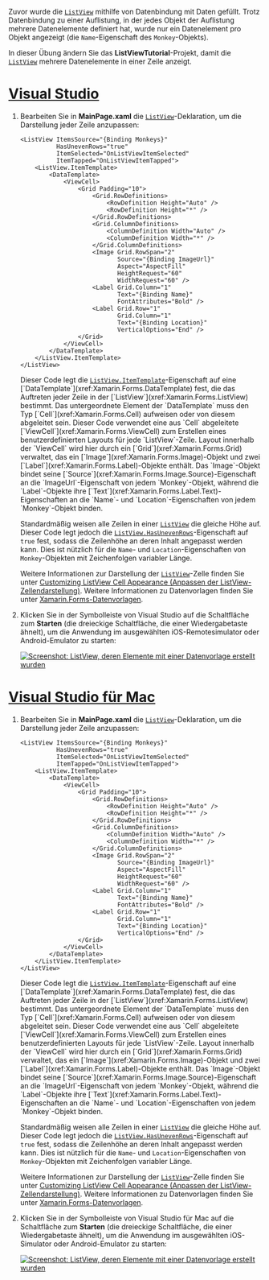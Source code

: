 Zuvor wurde die [`ListView`](xref:Xamarin.Forms.ListView) mithilfe von Datenbindung mit Daten gefüllt. Trotz Datenbindung zu einer Auflistung, in der jedes Objekt der Auflistung mehrere Datenelemente definiert hat, wurde nur ein Datenelement pro Objekt angezeigt (die `Name`-Eigenschaft des `Monkey`-Objekts).

In dieser Übung ändern Sie das **ListViewTutorial**-Projekt, damit die [`ListView`](xref:Xamarin.Forms.ListView) mehrere Datenelemente in einer Zeile anzeigt.

# <a name="visual-studiotabvswin"></a>[Visual Studio](#tab/vswin)

1. Bearbeiten Sie in **MainPage.xaml** die [`ListView`](xref:Xamarin.Forms.Image)-Deklaration, um die Darstellung jeder Zeile anzupassen:

    ```xaml
    <ListView ItemsSource="{Binding Monkeys}"
              HasUnevenRows="true"
              ItemSelected="OnListViewItemSelected"
              ItemTapped="OnListViewItemTapped">
        <ListView.ItemTemplate>
            <DataTemplate>
                <ViewCell>
                    <Grid Padding="10">
                        <Grid.RowDefinitions>
                            <RowDefinition Height="Auto" />
                            <RowDefinition Height="*" />
                        </Grid.RowDefinitions>
                        <Grid.ColumnDefinitions>
                            <ColumnDefinition Width="Auto" />
                            <ColumnDefinition Width="*" />
                        </Grid.ColumnDefinitions>
                        <Image Grid.RowSpan="2"
                               Source="{Binding ImageUrl}"
                               Aspect="AspectFill"
                               HeightRequest="60"
                               WidthRequest="60" />
                        <Label Grid.Column="1"
                               Text="{Binding Name}"
                               FontAttributes="Bold" />
                        <Label Grid.Row="1"
                               Grid.Column="1"
                               Text="{Binding Location}"
                               VerticalOptions="End" />
                    </Grid>
                </ViewCell>
            </DataTemplate>
        </ListView.ItemTemplate>
    </ListView>
    ```

    Dieser Code legt die [`ListView.ItemTemplate`](xref:Xamarin.Forms.ItemsView`1.ItemTemplate)-Eigenschaft auf eine [`DataTemplate`](xref:Xamarin.Forms.DataTemplate) fest, die das Auftreten jeder Zeile in der [`ListView`](xref:Xamarin.Forms.ListView) bestimmt. Das untergeordnete Element der `DataTemplate` muss den Typ [`Cell`](xref:Xamarin.Forms.Cell) aufweisen oder von diesem abgeleitet sein. Dieser Code verwendet eine aus `Cell` abgeleitete [`ViewCell`](xref:Xamarin.Forms.ViewCell) zum Erstellen eines benutzerdefinierten Layouts für jede `ListView`-Zeile. Layout innerhalb der `ViewCell` wird hier durch ein [`Grid`](xref:Xamarin.Forms.Grid) verwaltet, das ein [`Image`](xref:Xamarin.Forms.Image)-Objekt und zwei [`Label`](xref:Xamarin.Forms.Label)-Objekte enthält. Das `Image`-Objekt bindet seine [`Source`](xref:Xamarin.Forms.Image.Source)-Eigenschaft an die `ImageUrl`-Eigenschaft von jedem `Monkey`-Objekt, während die `Label`-Objekte ihre [`Text`](xref:Xamarin.Forms.Label.Text)-Eigenschaften an die `Name`- und `Location`-Eigenschaften von jedem `Monkey`-Objekt binden.

    Standardmäßig weisen alle Zeilen in einer [`ListView`](xref:Xamarin.Forms.ListView) die gleiche Höhe auf. Dieser Code legt jedoch die [`ListView.HasUnevenRows`](xref:Xamarin.Forms.ListView.HasUnevenRows)-Eigenschaft auf `true` fest, sodass die Zeilenhöhe an deren Inhalt angepasst werden kann. Dies ist nützlich für die `Name`- und `Location`-Eigenschaften von `Monkey`-Objekten mit Zeichenfolgen variabler Länge.

    Weitere Informationen zur Darstellung der [`ListView`](xref:Xamarin.Forms.ListView)-Zelle finden Sie unter [Customizing ListView Cell Appearance (Anpassen der ListView-Zellendarstellung)](~/xamarin-forms/user-interface/listview/customizing-cell-appearance.md). Weitere Informationen zu Datenvorlagen finden Sie unter [Xamarin.Forms-Datenvorlagen](~/xamarin-forms/app-fundamentals/templates/data-templates/index.md).

1. Klicken Sie in der Symbolleiste von Visual Studio auf die Schaltfläche zum **Starten** (die dreieckige Schaltfläche, die einer Wiedergabetaste ähnelt), um die Anwendung im ausgewählten iOS-Remotesimulator oder Android-Emulator zu starten:

    [![Screenshot: ListView, deren Elemente mit einer Datenvorlage erstellt wurden](../images/customize-cell-appearance.png "ListView, die Daten mit Vorlagen anzeigt")](../images/customize-cell-appearance-large.png#lightbox "ListView, die Daten mit Vorlagen anzeigt")

# <a name="visual-studio-for-mactabvsmac"></a>[Visual Studio für Mac](#tab/vsmac)

1. Bearbeiten Sie in **MainPage.xaml** die [`ListView`](xref:Xamarin.Forms.Image)-Deklaration, um die Darstellung jeder Zeile anzupassen:

    ```xaml
    <ListView ItemsSource="{Binding Monkeys}"
              HasUnevenRows="true"
              ItemSelected="OnListViewItemSelected"
              ItemTapped="OnListViewItemTapped">
        <ListView.ItemTemplate>
            <DataTemplate>
                <ViewCell>
                    <Grid Padding="10">
                        <Grid.RowDefinitions>
                            <RowDefinition Height="Auto" />
                            <RowDefinition Height="*" />
                        </Grid.RowDefinitions>
                        <Grid.ColumnDefinitions>
                            <ColumnDefinition Width="Auto" />
                            <ColumnDefinition Width="*" />
                        </Grid.ColumnDefinitions>
                        <Image Grid.RowSpan="2"
                               Source="{Binding ImageUrl}"
                               Aspect="AspectFill"
                               HeightRequest="60"
                               WidthRequest="60" />
                        <Label Grid.Column="1"
                               Text="{Binding Name}"
                               FontAttributes="Bold" />
                        <Label Grid.Row="1"
                               Grid.Column="1"
                               Text="{Binding Location}"
                               VerticalOptions="End" />
                    </Grid>
                </ViewCell>
            </DataTemplate>
        </ListView.ItemTemplate>
    </ListView>
    ```

    Dieser Code legt die [`ListView.ItemTemplate`](xref:Xamarin.Forms.ItemsView`1.ItemTemplate)-Eigenschaft auf eine [`DataTemplate`](xref:Xamarin.Forms.DataTemplate) fest, die das Auftreten jeder Zeile in der [`ListView`](xref:Xamarin.Forms.ListView) bestimmt. Das untergeordnete Element der `DataTemplate` muss den Typ [`Cell`](xref:Xamarin.Forms.Cell) aufweisen oder von diesem abgeleitet sein. Dieser Code verwendet eine aus `Cell` abgeleitete [`ViewCell`](xref:Xamarin.Forms.ViewCell) zum Erstellen eines benutzerdefinierten Layouts für jede `ListView`-Zeile. Layout innerhalb der `ViewCell` wird hier durch ein [`Grid`](xref:Xamarin.Forms.Grid) verwaltet, das ein [`Image`](xref:Xamarin.Forms.Image)-Objekt und zwei [`Label`](xref:Xamarin.Forms.Label)-Objekte enthält. Das `Image`-Objekt bindet seine [`Source`](xref:Xamarin.Forms.Image.Source)-Eigenschaft an die `ImageUrl`-Eigenschaft von jedem `Monkey`-Objekt, während die `Label`-Objekte ihre [`Text`](xref:Xamarin.Forms.Label.Text)-Eigenschaften an die `Name`- und `Location`-Eigenschaften von jedem `Monkey`-Objekt binden.

    Standardmäßig weisen alle Zeilen in einer [`ListView`](xref:Xamarin.Forms.ListView) die gleiche Höhe auf. Dieser Code legt jedoch die [`ListView.HasUnevenRows`](xref:Xamarin.Forms.ListView.HasUnevenRows)-Eigenschaft auf `true` fest, sodass die Zeilenhöhe an deren Inhalt angepasst werden kann. Dies ist nützlich für die `Name`- und `Location`-Eigenschaften von `Monkey`-Objekten mit Zeichenfolgen variabler Länge.

    Weitere Informationen zur Darstellung der [`ListView`](xref:Xamarin.Forms.ListView)-Zelle finden Sie unter [Customizing ListView Cell Appearance (Anpassen der ListView-Zellendarstellung)](~/xamarin-forms/user-interface/listview/customizing-cell-appearance.md). Weitere Informationen zu Datenvorlagen finden Sie unter [Xamarin.Forms-Datenvorlagen](~/xamarin-forms/app-fundamentals/templates/data-templates/index.md).

1. Klicken Sie in der Symbolleiste von Visual Studio für Mac auf die Schaltfläche zum **Starten** (die dreieckige Schaltfläche, die einer Wiedergabetaste ähnelt), um die Anwendung im ausgewählten iOS-Simulator oder Android-Emulator zu starten:

    [![Screenshot: ListView, deren Elemente mit einer Datenvorlage erstellt wurden](../images/customize-cell-appearance.png "ListView, die Daten mit Vorlagen anzeigt")](../images/customize-cell-appearance-large.png#lightbox "ListView, die Daten mit Vorlagen anzeigt")
